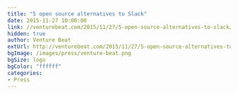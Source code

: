```yaml
---
title: "5 open source alternatives to Slack"
date: 2015-11-27 10:00:00
link: //venturebeat.com/2015/11/27/5-open-source-alternatives-to-slack/
hidden: true
author: Venture Beat
extUrl: http://venturebeat.com/2015/11/27/5-open-source-alternatives-to-slack/
bgImage: /images/press/venture-beat.png
bgSize: logo
bgColor: "ffffff"
categories:
- Press
---
```

